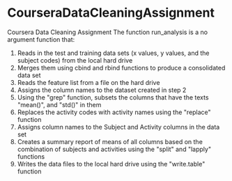 CourseraDataCleaningAssignment
==============================

Coursera Data Cleaning Assignment
The function run_analysis is a no argument function that:
1) Reads in the test and training data sets (x values, y values, and the subject codes) from the local hard drive
2) Merges them using cbind and rbind functions to produce a consolidated data set
3) Reads the feature list from a file on the hard drive
4) Assigns the column names to the dataset created in step 2
5) Using the "grep" function, subsets the columns that have the texts "mean()", and "std()" in them
6) Replaces the activity codes with activity names using the "replace" function
7) Assigns column names to the Subject and Activity columns in the data set
8) Creates a summary report of means of all columns based on the combination of subjects and activities using the "split" and "lapply" functions
9) Writes the data files to the local hard drive using the "write.table" function

